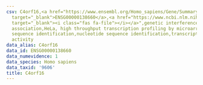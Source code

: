 ```yaml
---
csv: C4orf16,<a href="https://www.ensembl.org/Homo_sapiens/Gene/Summary?db=core;g=ENSG00000138660"
  target="_blank">ENSG00000138660</a>,<a href="https://www.ncbi.nlm.nih.gov/pubmed/17216044"
  target="_blank"><i class="fas fa-file"></i></a>",genetic interference,functional
  association,HeLa, high throughput transcription profiling by microarray,nucleotide
  sequence identification,nucleotide sequence identification,transcriptional regulation,down-regulates
  activity
data_alias: C4orf16
data_id: ENSG00000138660
data_numevidence: 1
data_species: Homo sapiens
data_taxid: '9606'
title: C4orf16
---
```

